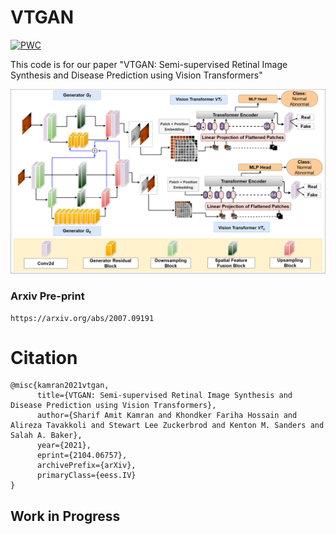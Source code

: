 # VTGAN

[![PWC](https://img.shields.io/endpoint.svg?url=https://paperswithcode.com/badge/vtgan-semi-supervised-retinal-image-synthesis/fundus-to-angiography-generation-on-fundus)](https://paperswithcode.com/sota/fundus-to-angiography-generation-on-fundus?p=vtgan-semi-supervised-retinal-image-synthesis)

This code is for our paper "VTGAN: Semi-supervised Retinal Image Synthesis and Disease Prediction using Vision Transformers"

![](Fig1.png)


### Arxiv Pre-print
```
https://arxiv.org/abs/2007.09191
```
# Citation 
```
@misc{kamran2021vtgan,
      title={VTGAN: Semi-supervised Retinal Image Synthesis and Disease Prediction using Vision Transformers}, 
      author={Sharif Amit Kamran and Khondker Fariha Hossain and Alireza Tavakkoli and Stewart Lee Zuckerbrod and Kenton M. Sanders and Salah A. Baker},
      year={2021},
      eprint={2104.06757},
      archivePrefix={arXiv},
      primaryClass={eess.IV}
}
```


## Work in Progress
